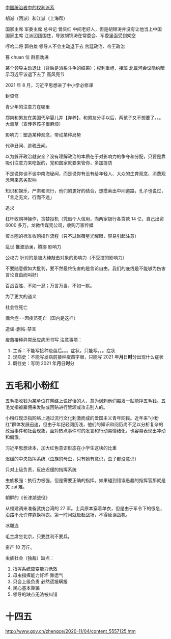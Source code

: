[中国统治者中的权利派系](https://www.brookings.edu/zh-cn/articles/%E4%B8%AD%E5%9B%BD%E7%BB%9F%E6%B2%BB%E8%80%85%E4%B8%AD%E7%9A%84%E6%9D%83%E5%8A%9B%E6%B4%BE%E7%B3%BB/)

胡派（团派）和江派（上海帮）

国家主席 军委主席 总书记
曾庆红 中间老好人，但是胡锦涛并没有让他当上中国国家主席
江派团团围住，导致胡锦涛在常委会、军委里面受到架空

哼哈二将 郭伯雄
领导人不会主动退下去
宫廷政治、帝王政治

篡 chuan 位 群臣劝进

某个领导主动退让（背后是派系斗争的结果）：权利重组、接班 北戴河会议隐约暗示习近平该退下去了
高风亮节

2021 年 8 月，习近平思想进了中小学必修课

封资修

青少年的注意力在哪里

郑爽和男友在美国代孕婴儿并【弃养】，和男友分手以后，两孩子又不想要了。。。大毒草（宣传养孩子很麻烦）

影响力：塑造某种观念，带动某种局势

代孕丑闻、逃税丑闻。

以为躲开政治就安全？没有理解政治的本质在于对影响力的争夺和分配，只要是靠吸引注意力来吃饭的，党和国家就要来管你，多加提防

不是说你谈不谈中南海秘闻，而是说你有没有给年轻人、大众的生育观念、消费观念带来恶劣影响

知识和娱乐，严肃和流行，他们的更好的结合，想摸索出中间道路，孔子也说过，「言之无文，行而不远」

追求

杠杆收购神操作，贪婪投机（凭借个人信用，向两家银行各贷款 14 亿，自己出资 6000 多万，龙微传媒壳公司，收购万家传媒

资本圈的标准收购操作流程（只不过赵薇星光耀眼，容易引起注意）

乱世 推波助澜，腾挪 影响力

公权力 针对的是被大棒敲击对象的影响力（不受控的影响力）

不要随意假如大批判，要不然最终伤害的是言论自由，我们的底线是不能够为伤害言论自由而叫好）

百战百胜、不如一忍；万言万当，不如一默。

为了更大的道义

社会性死亡

偶合症==因疫苗死亡（国内是这样）

造谣-删帖-禁言

疫苗接种异常反应病历书写
注意事项：

1. 主诉：不能写接种疫苗后。。。症状，只能写。。。症状
2. 现病史：不能写发病前接种疫苗字眼，只能写 2021 年**月**日**时**分出现什么症状
3. 既往史：写明 2021 年**月**日**时**分

# 五毛和小粉红

五毛指收钱为某单位在网络上说好话的人，意为讽刺他们每发一贴能挣五毛钱。五毛党指被雇佣来发贴或回贴进行赞颂或攻击别人的。

小粉红现泛指网络上通过流行文化刺激而成的爱国主义青年网民。近年来“小粉红”群体发展迅速，但由于年纪轻阅历浅，他们的知识和阅历尚不足以分析复杂的政治事件和社会现象，面对热点事件时的发言和行动易情绪化，也容易表现出冲动和偏激。

习近平思想读本，加大红色意识形态在小学生这块的比重

迟缓的中央指挥系统（虫族的母虫，只有她有意识，虫子都没意识）

只对上级负责，反应迟缓的指挥系统

虫族极强：执行力极强，但是需要正确的指挥。如果碰到错误愚蠢的指挥官那就是灾 zai 难。

朝鲜的《长津湖战役》

从福建调来准备武统台湾的 27 军。士兵原本穿着单衣，但是由于军令下的很急，沿路不允许停靠换棉衣。第一时间就赶赴战场，不得延误战机。

冰雕连

毛主席坐北京，只要胜利不要兵。

亩产 10 万斤。

虫族社会（独裁）缺点：

1. 指挥系统应变能力低效
2. 母虫指挥能力好坏 靠运气
3. 只会上级负责 必然谎报瞒报
4. 民心基本靠骗
5. 领导的缺点无法被纠错

# 十四五

http://www.gov.cn/zhengce/2020-11/04/content_5557125.htm
